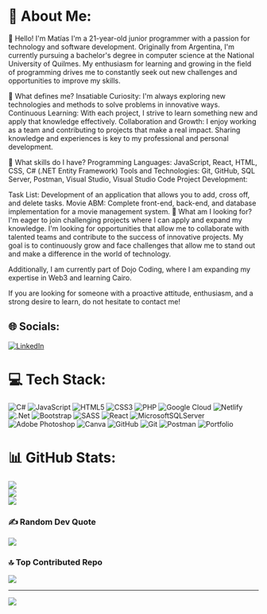 
# 💫 About Me:
👋 Hello! I'm Matías
I'm a 21-year-old junior programmer with a passion for technology and software development. Originally from Argentina, I'm currently pursuing a bachelor's degree in computer science at the National University of Quilmes. My enthusiasm for learning and growing in the field of programming drives me to constantly seek out new challenges and opportunities to improve my skills.

🚀 What defines me?
Insatiable Curiosity: I'm always exploring new technologies and methods to solve problems in innovative ways.
Continuous Learning: With each project, I strive to learn something new and apply that knowledge effectively.
Collaboration and Growth: I enjoy working as a team and contributing to projects that make a real impact. Sharing knowledge and experiences is key to my professional and personal development.

🔧 What skills do I have?
Programming Languages: JavaScript, React, HTML, CSS, C# (.NET Entity Framework)
Tools and Technologies: Git, GitHub, SQL Server, Postman, Visual Studio, Visual Studio Code
Project Development:

Task List: Development of an application that allows you to add, cross off, and delete tasks.
Movie ABM: Complete front-end, back-end, and database implementation for a movie management system.
🌟 What am I looking for?
I'm eager to join challenging projects where I can apply and expand my knowledge. I'm looking for opportunities that allow me to collaborate with talented teams and contribute to the success of innovative projects. My goal is to continuously grow and face challenges that allow me to stand out and make a difference in the world of technology.

Additionally, I am currently part of Dojo Coding, where I am expanding my expertise in Web3 and learning Cairo.

If you are looking for someone with a proactive attitude, enthusiasm, and a strong desire to learn, do not hesitate to contact me!


## 🌐 Socials:
[![LinkedIn](https://img.shields.io/badge/LinkedIn-%230077B5.svg?logo=linkedin&logoColor=white)](https://www.linkedin.com/in/matias-achucarro-a94235233/)

# 💻 Tech Stack:
![C#](https://img.shields.io/badge/c%23-%23239120.svg?style=for-the-badge&logo=csharp&logoColor=white) ![JavaScript](https://img.shields.io/badge/javascript-%23323330.svg?style=for-the-badge&logo=javascript&logoColor=%23F7DF1E) ![HTML5](https://img.shields.io/badge/html5-%23E34F26.svg?style=for-the-badge&logo=html5&logoColor=white) ![CSS3](https://img.shields.io/badge/css3-%231572B6.svg?style=for-the-badge&logo=css3&logoColor=white) ![PHP](https://img.shields.io/badge/php-%23777BB4.svg?style=for-the-badge&logo=php&logoColor=white) ![Google Cloud](https://img.shields.io/badge/GoogleCloud-%234285F4.svg?style=for-the-badge&logo=google-cloud&logoColor=white) ![Netlify](https://img.shields.io/badge/netlify-%23000000.svg?style=for-the-badge&logo=netlify&logoColor=#00C7B7) ![.Net](https://img.shields.io/badge/.NET-5C2D91?style=for-the-badge&logo=.net&logoColor=white) ![Bootstrap](https://img.shields.io/badge/bootstrap-%238511FA.svg?style=for-the-badge&logo=bootstrap&logoColor=white) ![SASS](https://img.shields.io/badge/SASS-hotpink.svg?style=for-the-badge&logo=SASS&logoColor=white) ![React](https://img.shields.io/badge/react-%2320232a.svg?style=for-the-badge&logo=react&logoColor=%2361DAFB) ![MicrosoftSQLServer](https://img.shields.io/badge/Microsoft%20SQL%20Server-CC2927?style=for-the-badge&logo=microsoft%20sql%20server&logoColor=white) ![Adobe Photoshop](https://img.shields.io/badge/adobe%20photoshop-%2331A8FF.svg?style=for-the-badge&logo=adobe%20photoshop&logoColor=white) ![Canva](https://img.shields.io/badge/Canva-%2300C4CC.svg?style=for-the-badge&logo=Canva&logoColor=white) ![GitHub](https://img.shields.io/badge/github-%23121011.svg?style=for-the-badge&logo=github&logoColor=white) ![Git](https://img.shields.io/badge/git-%23F05033.svg?style=for-the-badge&logo=git&logoColor=white) ![Postman](https://img.shields.io/badge/Postman-FF6C37?style=for-the-badge&logo=postman&logoColor=white) ![Portfolio](https://img.shields.io/badge/Portfolio-%23000000.svg?style=for-the-badge&logo=firefox&logoColor=#FF7139)
# 📊 GitHub Stats:
![](https://github-readme-stats.vercel.app/api?username=MatiasAchucarro&theme=tokyonight&hide_border=false&include_all_commits=false&count_private=false)<br/>
![](https://github-readme-streak-stats.herokuapp.com/?user=MatiasAchucarro&theme=tokyonight&hide_border=false)<br/>
![](https://github-readme-stats.vercel.app/api/top-langs/?username=MatiasAchucarro&theme=tokyonight&hide_border=false&include_all_commits=false&count_private=false&layout=compact)

### ✍️ Random Dev Quote
![](https://quotes-github-readme.vercel.app/api?type=horizontal&theme=radical)

### 🔝 Top Contributed Repo
![](https://github-contributor-stats.vercel.app/api?username=MatiasAchucarro&limit=5&theme=dark&combine_all_yearly_contributions=true)

---
[![](https://visitcount.itsvg.in/api?id=MatiasAchucarro&icon=0&color=0)](https://visitcount.itsvg.in)

<!-- Proudly created with GPRM ( https://gprm.itsvg.in ) -->
